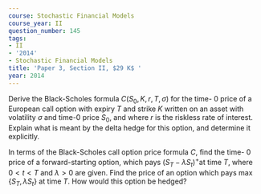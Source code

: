 ```yaml
---
course: Stochastic Financial Models
course_year: II
question_number: 145
tags:
- II
- '2014'
- Stochastic Financial Models
title: 'Paper 3, Section II, $29 K$ '
year: 2014
---
```




Derive the Black-Scholes formula $C\left(S_{0}, K, r, T, \sigma\right)$ for the time- 0 price of a European call option with expiry $T$ and strike $K$ written on an asset with volatility $\sigma$ and time-0 price $S_{0}$, and where $r$ is the riskless rate of interest. Explain what is meant by the delta hedge for this option, and determine it explicitly.

In terms of the Black-Scholes call option price formula $C$, find the time- 0 price of a forward-starting option, which pays $\left(S_{T}-\lambda S_{t}\right)^{+}$at time $T$, where $0<t<T$ and $\lambda>0$ are given. Find the price of an option which pays $\max \left\{S_{T}, \lambda S_{t}\right\}$ at time $T$. How would this option be hedged?